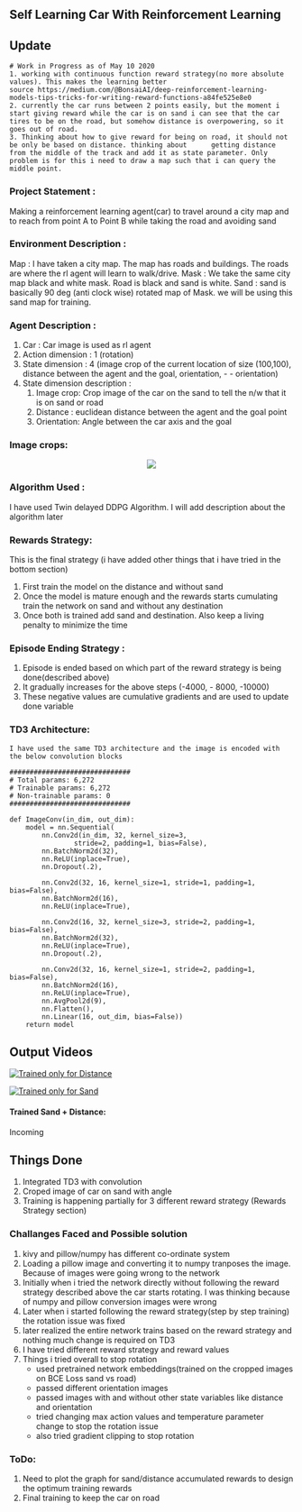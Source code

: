 ## Self Learning Car With Reinforcement Learning 

## Update 
    # Work in Progress as of May 10 2020
    1. working with continuous function reward strategy(no more absolute values). This makes the learning better
    source https://medium.com/@BonsaiAI/deep-reinforcement-learning-models-tips-tricks-for-writing-reward-functions-a84fe525e8e0
    2. currently the car runs between 2 points easily, but the moment i start giving reward while the car is on sand i can see that the car tires to be on the road, but somehow distance is overpowering, so it goes out of road.
    3. Thinking about how to give reward for being on road, it should not be only be based on distance. thinking about      getting distance from the middle of the track and add it as state parameter. Only problem is for this i need to draw a map such that i can query the middle point.
    
    
    

### Project Statement :
Making a reinforcement learning agent(car) to travel around a city map and to reach from point A to Point B while taking the road and avoiding sand 


### Environment Description :
Map : I have taken a city map. The map has roads and buildings. The roads are where the rl agent will learn to walk/drive. 
Mask : We take the same city map black and white mask. Road is black and sand is white.
Sand : sand is basically 90 deg (anti clock wise) rotated map of Mask. we will be using this sand map for training.

### Agent Description :
1. Car : Car image is used as rl agent
2. Action dimension : 1 (rotation)
3. State dimension : 4 (image crop of the current location of size (100,100), distance between the agent and the goal, orientation, - - orientation)
4. State dimension description :
    1. Image crop: Crop image of the car on the sand to tell the n/w that it is on sand or road
    2. Distance : euclidean distance between the agent and the goal point
    3. Orientation: Angle between the car axis and the goal 

### Image crops:
<p align='center'><img src="https://i.imgur.com/qWX5XRQ.png"></p>

### Algorithm Used :
I have used Twin delayed DDPG Algorithm. I will add description about the algorithm later

### Rewards Strategy:
This is the final strategy (i have added other things that i have tried in the bottom section)

1. First train the model on the distance and without sand
2. Once the model is mature enough and the rewards starts cumulating train the network on sand and without any destination
3. Once both is trained add sand and destination. Also keep a living penalty to minimize the time

### Episode Ending Strategy :
1. Episode is ended based on which part of the reward strategy is being done(described above)
2. It gradually increases for the above steps (-4000, - 8000, -10000) 
3. These negative values are cumulative gradients and are used to update done variable

### TD3 Architecture:
    I have used the same TD3 architecture and the image is encoded with the below convolution blocks

    ##############################
    # Total params: 6,272
    # Trainable params: 6,272
    # Non-trainable params: 0
    ##############################

    def ImageConv(in_dim, out_dim):
        model = nn.Sequential(
            nn.Conv2d(in_dim, 32, kernel_size=3,
                    stride=2, padding=1, bias=False),
            nn.BatchNorm2d(32),
            nn.ReLU(inplace=True),
            nn.Dropout(.2),

            nn.Conv2d(32, 16, kernel_size=1, stride=1, padding=1, bias=False),
            nn.BatchNorm2d(16),
            nn.ReLU(inplace=True),

            nn.Conv2d(16, 32, kernel_size=3, stride=2, padding=1, bias=False),
            nn.BatchNorm2d(32),
            nn.ReLU(inplace=True),
            nn.Dropout(.2),

            nn.Conv2d(32, 16, kernel_size=1, stride=2, padding=1, bias=False),
            nn.BatchNorm2d(16),
            nn.ReLU(inplace=True),
            nn.AvgPool2d(9),
            nn.Flatten(),
            nn.Linear(16, out_dim, bias=False))
        return model





## Output Videos 

[![Trained only for Distance](https://youtu.be/TlAh78Tc1HI)](https://youtu.be/TlAh78Tc1HI)

[![Trained only for Sand](https://youtu.be/TlAh78Tc1HI)](https://www.youtube.com/watch?v=Afhnsyr_oRo)

#### Trained Sand + Distance:  
Incoming

## Things Done 

1. Integrated TD3 with convolution
2. Croped image of car on sand with angle 
3. Training is happening partially for 3 different reward strategy (Rewards Strategy section)
     

### Challanges Faced and Possible solution

1. kivy and pillow/numpy has different co-ordinate system
2. Loading a pillow image and converting it to numpy tranposes the image. Because of  images were going wrong to the network
3. Initially when i tried the network directly without following the reward strategy described above the car starts rotating. I was thinking because of numpy and pillow conversion images were wrong
4. Later when i started following the reward strategy(step by step training) the rotation issue was fixed
5. later realized the entire network trains based on the reward strategy and nothing much change is required on TD3
6. I have tried different reward strategy and reward values
7. Things i tried overall to stop rotation
    - used pretrained network embeddings(trained on the cropped images on BCE Loss sand vs road)
    - passed different orientation images 
    - passed images with and without other state variables like distance and orientation
    - tried changing max action values and temperature parameter change to stop the rotation issue 
    - also tried gradient clipping to stop rotation 
        

### ToDo:
1. Need to plot the graph for sand/distance accumulated rewards to design the optimum training rewards
2. Final training to keep the car on road
